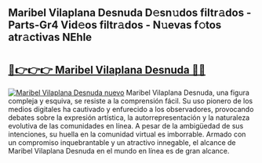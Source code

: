 ## Maribel Vilaplana Desnuda D𝚎sn𝚞dos filtr𝚊dos - Parts-Gr4 Vid𝚎os filtr𝚊dos - N𝚞evas f𝚘tos atr𝚊ctivas NEhle

# <h2><a href="http://mb9vhn.tromn.icu/?c=Maribel+Vilaplana+Desnuda">🔗👉👉👉 Maribel Vilaplana Desnuda 🔗🔗</a></h2>

[![Maribel Vilaplana Desnuda nuevo](https://i.imgur.com/pEAQMta.gif)](http://mb9vhn.tromn.icu/?c=Maribel+Vilaplana+Desnuda)
Maribel Vilaplana Desnuda, una figura compleja y esquiva, se resiste a la comprensión fácil. Su uso pionero de los medios digitales ha cautivado y enfurecido a los observadores, provocando debates sobre la expresión artística, la autorrepresentación y la naturaleza evolutiva de las comunidades en línea. A pesar de la ambigüedad de sus intenciones, su huella en la comunidad virtual es imborrable. Armado con un compromiso inquebrantable y un atractivo innegable, el alcance de Maribel Vilaplana Desnuda en el mundo en línea es de gran alcance.
